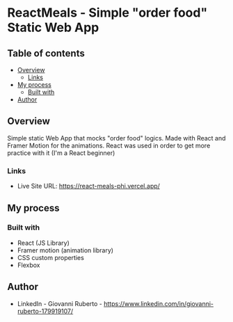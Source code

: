 # ReactMeals - Simple "order food" Static Web App

## Table of contents

- [Overview](#overview)
  - [Links](#links)
- [My process](#my-process)
  - [Built with](#built-with)
- [Author](#author)

## Overview

Simple static Web App that mocks "order food" logics. Made with React and Framer Motion for the animations. React was used in order to get more practice with it (I'm a React beginner)

### Links

- Live Site URL: https://react-meals-phi.vercel.app/

## My process

### Built with

- React (JS Library)
- Framer motion (animation library)
- CSS custom properties
- Flexbox

## Author

- LinkedIn - Giovanni Ruberto - https://www.linkedin.com/in/giovanni-ruberto-179919107/
